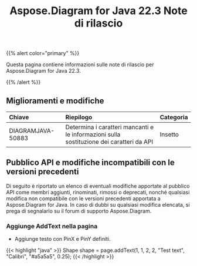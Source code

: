 ﻿---
title: Aspose.Diagram for Java 22.3 Note di rilascio
type: docs
weight: 25
url: /it/java/aspose-diagram-for-java-22-3-release-notes/
---
{{% alert color="primary" %}}

Questa pagina contiene informazioni sulle note di rilascio per Aspose.Diagram for Java 22.3.

{{% /alert %}}
## **Miglioramenti e modifiche**  ##

|**Chiave**|**Riepilogo**|**Categoria**|
|:- |:- |:- |
|DIAGRAMJAVA-50883|Determina i caratteri mancanti e le informazioni sulla sostituzione dei caratteri da API|Insetto|

## **Pubblico API e modifiche incompatibili con le versioni precedenti**
Di seguito è riportato un elenco di eventuali modifiche apportate al pubblico API come membri aggiunti, rinominati, rimossi o deprecati, nonché qualsiasi modifica non compatibile con le versioni precedenti apportata a Aspose.Diagram for Java. In caso di dubbi su qualsiasi modifica elencata, si prega di segnalarlo su il forum di supporto Aspose.Diagram.

### **Aggiunge AddText nella pagina**
- Aggiunge testo con PinX e PinY definiti.

{{< highlight "java" >}}
Shape shape = page.addText(1, 1, 2, 2, "Test text", "Calibri", "#a5a5a5", 0.25);
{{< /highlight >}}

